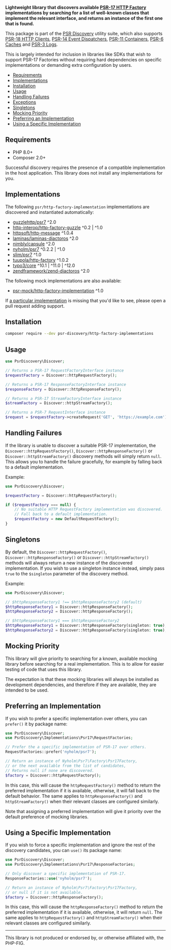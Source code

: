 **Lightweight library that discovers available [PSR-17 HTTP Factory](https://www.php-fig.org/psr/psr-17/) implementations by searching for a list of well-known classes that implement the relevant interface, and returns an instance of the first one that is found.**

This package is part of the [PSR Discovery](https://github.com/psr-discovery) utility suite, which also supports [PSR-18 HTTP Clients](https://github.com/psr-discovery/http-client-implementations), [PSR-14 Event Dispatchers](https://github.com/psr-discovery/event-dispatcher-implementations), [PSR-11 Containers](https://github.com/psr-discovery/container-implementations), [PSR-6 Caches](https://github.com/psr-discovery/cache-implementations) and [PSR-3 Logs](https://github.com/psr-discovery/log-implementations).

This is largely intended for inclusion in libraries like SDKs that wish to support PSR-17 Factories without requiring hard dependencies on specific implementations or demanding extra configuration by users.

-   [Requirements](#requirements)
-   [Implementations](#implementations)
-   [Installation](#installation)
-   [Usage](#usage)
-   [Handling Failures](#handling-failures)
-   [Exceptions](#exceptions)
-   [Singletons](#singletons)
-   [Mocking Priority](#mocking-priority)
-   [Preferring an Implementation](#preferring-an-implementation)
-   [Using a Specific Implementation](#using-a-specific-implementation)

## Requirements

-   PHP 8.0+
-   Composer 2.0+

Successful discovery requires the presence of a compatible implementation in the host application. This library does not install any implementations for you.

## Implementations

The following `psr/http-factory-implementation` implementations are discovered and instantiated automatically:

-   [guzzlehttp/psr7](https://github.com/guzzle/psr7) ^2.0
-   [http-interop/http-factory-guzzle](https://github.com/http-interop/http-factory-guzzle) ^0.2 | ^1.0
-   [httpsoft/http-message](https://github.com/httpsoft/http-message) ^1.0.4
-   [laminas/laminas-diactoros](https://github.com/laminas/laminas-diactoros) ^2.0
-   [nimbly/capsule](https://github.com/nimbly/Capsule) ^2.0
-   [nyholm/psr7](https://github.com/Nyholm/psr7) ^0.2.2 | ^1.0
-   [slim/psr7](https://github.com/slimphp/Slim-Psr7) ^1.0
-   [tuupola/http-factory](https://github.com/tuupola/http-factory) ^1.0.2
-   [typo3/core](https://github.com/TYPO3-CMS/core) ^10.1 | ^11.0 | ^12.0
-   [zendframework/zend-diactoros](https://github.com/zendframework/zend-diactoros) ^2.0

The following mock implementations are also available:

-   [psr-mock/http-factory-implementation](https://github.com/psr-mock/http-factory-implementation) ^1.0

If [a particular implementation](https://packagist.org/providers/psr/http-factory-implementation) is missing that you'd like to see, please open a pull request adding support.

## Installation

```bash
composer require --dev psr-discovery/http-factory-implementations
```

## Usage

```php
use PsrDiscovery\Discover;

// Returns a PSR-17 RequestFactoryInterface instance
$requestFactory = Discover::httpRequestFactory();

// Returns a PSR-17 ResponseFactoryInterface instance
$responseFactory = Discover::httpResponseFactory();

// Returns a PSR-17 StreamFactoryInterface instance
$streamFactory = Discover::httpStreamFactory();

// Returns a PSR-7 RequestInterface instance
$request = $requestFactory->createRequest('GET', 'https://example.com');
```

## Handling Failures

If the library is unable to discover a suitable PSR-17 implementation, the `Discover::httpRequestFactory()`, `Discover::httpResponseFactory()` or `Discover::httpStreamFactory()` discovery methods will simply return `null`. This allows you to handle the failure gracefully, for example by falling back to a default implementation.

Example:

```php
use PsrDiscovery\Discover;

$requestFactory = Discover::httpRequestFactory();

if ($requestFactory === null) {
    // No suitable HTTP RequestFactory implementation was discovered.
    // Fall back to a default implementation.
    $requestFactory = new DefaultRequestFactory();
}
```

## Singletons

By default, the `Discover::httpRequestFactory()`, `Discover::httpResponseFactory()` or `Discover::httpStreamFactory()` methods will always return a new instance of the discovered implementation. If you wish to use a singleton instance instead, simply pass `true` to the `$singleton` parameter of the discovery method.

Example:

```php
use PsrDiscovery\Discover;

// $httpResponseFactory1 !== $httpResponseFactory2 (default)
$httpResponseFactory1 = Discover::httpResponseFactory();
$httpResponseFactory2 = Discover::httpResponseFactory();

// $httpResponseFactory1 === $httpResponseFactory2
$httpResponseFactory1 = Discover::httpResponseFactory(singleton: true);
$httpResponseFactory2 = Discover::httpResponseFactory(singleton: true);
```

## Mocking Priority

This library will give priority to searching for a known, available mocking library before searching for a real implementation. This is to allow for easier testing of code that uses this library.

The expectation is that these mocking libraries will always be installed as development dependencies, and therefore if they are available, they are intended to be used.

## Preferring an Implementation

If you wish to prefer a specific implementation over others, you can `prefer()` it by package name:

```php
use PsrDiscovery\Discover;
use PsrDiscovery\Implementations\Psr17\RequestFactories;

// Prefer the a specific implementation of PSR-17 over others.
RequestFactories::prefer('nyholm/psr7');

// Return an instance of Nyholm\Psr7\Factory\Psr17Factory,
// or the next available from the list of candidates,
// Returns null if none are discovered.
$factory = Discover::httpRequestFactory();
```

In this case, this will cause the `httpRequestFactory()` method to return the preferred implementation if it is available, otherwise, it will fall back to the default behavior. The same applies to `httpResponseFactory()` and `httpStreamFactory()` when their relevant classes are configured similarly.

Note that assigning a preferred implementation will give it priority over the default preference of mocking libraries.

## Using a Specific Implementation

If you wish to force a specific implementation and ignore the rest of the discovery candidates, you can `use()` its package name:

```php
use PsrDiscovery\Discover;
use PsrDiscovery\Implementations\Psr17\ResponseFactories;

// Only discover a specific implementation of PSR-17.
ResponseFactories::use('nyholm/psr7');

// Return an instance of Nyholm\Psr7\Factory\Psr17Factory,
// or null if it is not available.
$factory = Discover::httpResponseFactory();
```

In this case, this will cause the `httpResponseFactory()` method to return the preferred implementation if it is available, otherwise, it will return `null`. The same applies to `httpRequestFactory()` and `httpStreamFactory()` when their relevant classes are configured similarly.

---

This library is not produced or endorsed by, or otherwise affiliated with, the PHP-FIG.
